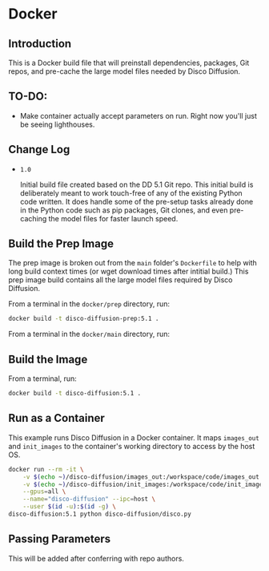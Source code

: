 # Docker

## Introduction

This is a Docker build file that will preinstall dependencies, packages, Git repos, and pre-cache the large model files needed by Disco Diffusion.

## TO-DO:

- Make container actually accept parameters on run.  Right now you'll just be seeing lighthouses.

## Change Log

- `1.0`

  Initial build file created based on the DD 5.1 Git repo.  This initial build is deliberately meant to work touch-free of any of the existing Python code written.  It does handle some of the pre-setup tasks already done in the Python code such as pip packages, Git clones, and even pre-caching the model files for faster launch speed.

## Build the Prep Image
The prep image is broken out from the `main` folder's `Dockerfile` to help with long build context times (or wget download times after intitial build.)  This prep image build contains all the large model files required by Disco Diffusion.

From a terminal in the `docker/prep` directory, run:
```sh
docker build -t disco-diffusion-prep:5.1 .
```
From a terminal in the `docker/main` directory, run:
## Build the Image
From a terminal, run:

```sh
docker build -t disco-diffusion:5.1 .
```

## Run as a Container

This example runs Disco Diffusion in a Docker container.  It maps `images_out` and `init_images` to the container's working directory to access by the host OS.
```sh
docker run --rm -it \
    -v $(echo ~)/disco-diffusion/images_out:/workspace/code/images_out \
    -v $(echo ~)/disco-diffusion/init_images:/workspace/code/init_images \
    --gpus=all \
    --name="disco-diffusion" --ipc=host \
    --user $(id -u):$(id -g) \
disco-diffusion:5.1 python disco-diffusion/disco.py
```

## Passing Parameters

This will be added after conferring with repo authors.